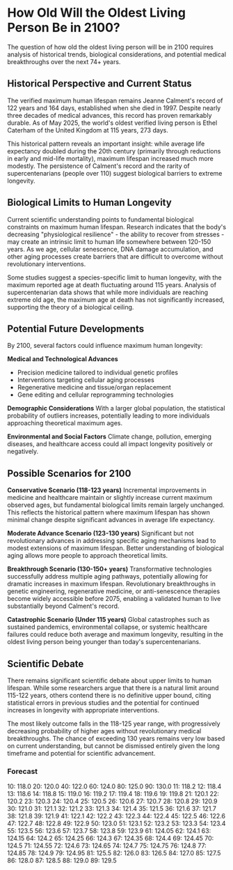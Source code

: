 # How Old Will the Oldest Living Person Be in 2100?

The question of how old the oldest living person will be in 2100 requires analysis of historical trends, biological considerations, and potential medical breakthroughs over the next 74+ years.

## Historical Perspective and Current Status

The verified maximum human lifespan remains Jeanne Calment's record of 122 years and 164 days, established when she died in 1997. Despite nearly three decades of medical advances, this record has proven remarkably durable. As of May 2025, the world's oldest verified living person is Ethel Caterham of the United Kingdom at 115 years, 273 days.

This historical pattern reveals an important insight: while average life expectancy doubled during the 20th century (primarily through reductions in early and mid-life mortality), maximum lifespan increased much more modestly. The persistence of Calment's record and the rarity of supercentenarians (people over 110) suggest biological barriers to extreme longevity.

## Biological Limits to Human Longevity

Current scientific understanding points to fundamental biological constraints on maximum human lifespan. Research indicates that the body's decreasing "physiological resilience" - the ability to recover from stresses - may create an intrinsic limit to human life somewhere between 120-150 years. As we age, cellular senescence, DNA damage accumulation, and other aging processes create barriers that are difficult to overcome without revolutionary interventions.

Some studies suggest a species-specific limit to human longevity, with the maximum reported age at death fluctuating around 115 years. Analysis of supercentenarian data shows that while more individuals are reaching extreme old age, the maximum age at death has not significantly increased, supporting the theory of a biological ceiling.

## Potential Future Developments

By 2100, several factors could influence maximum human longevity:

**Medical and Technological Advances**
- Precision medicine tailored to individual genetic profiles
- Interventions targeting cellular aging processes
- Regenerative medicine and tissue/organ replacement
- Gene editing and cellular reprogramming technologies

**Demographic Considerations**
With a larger global population, the statistical probability of outliers increases, potentially leading to more individuals approaching theoretical maximum ages.

**Environmental and Social Factors**
Climate change, pollution, emerging diseases, and healthcare access could all impact longevity positively or negatively.

## Possible Scenarios for 2100

**Conservative Scenario (118-123 years)**
Incremental improvements in medicine and healthcare maintain or slightly increase current maximum observed ages, but fundamental biological limits remain largely unchanged. This reflects the historical pattern where maximum lifespan has shown minimal change despite significant advances in average life expectancy.

**Moderate Advance Scenario (123-130 years)**
Significant but not revolutionary advances in addressing specific aging mechanisms lead to modest extensions of maximum lifespan. Better understanding of biological aging allows more people to approach theoretical limits.

**Breakthrough Scenario (130-150+ years)**
Transformative technologies successfully address multiple aging pathways, potentially allowing for dramatic increases in maximum lifespan. Revolutionary breakthroughs in genetic engineering, regenerative medicine, or anti-senescence therapies become widely accessible before 2075, enabling a validated human to live substantially beyond Calment's record.

**Catastrophic Scenario (Under 115 years)**
Global catastrophes such as sustained pandemics, environmental collapse, or systemic healthcare failures could reduce both average and maximum longevity, resulting in the oldest living person being younger than today's supercentenarians.

## Scientific Debate

There remains significant scientific debate about upper limits to human lifespan. While some researchers argue that there is a natural limit around 115-122 years, others contend there is no definitive upper bound, citing statistical errors in previous studies and the potential for continued increases in longevity with appropriate interventions.

The most likely outcome falls in the 118-125 year range, with progressively decreasing probability of higher ages without revolutionary medical breakthroughs. The chance of exceeding 130 years remains very low based on current understanding, but cannot be dismissed entirely given the long timeframe and potential for scientific advancement.

### Forecast

10: 118.0
20: 120.0
40: 122.0
60: 124.0
80: 125.0
90: 130.0
11: 118.2
12: 118.4
13: 118.6
14: 118.8
15: 119.0
16: 119.2
17: 119.4
18: 119.6
19: 119.8
21: 120.1
22: 120.2
23: 120.3
24: 120.4
25: 120.5
26: 120.6
27: 120.7
28: 120.8
29: 120.9
30: 121.0
31: 121.1
32: 121.2
33: 121.3
34: 121.4
35: 121.5
36: 121.6
37: 121.7
38: 121.8
39: 121.9
41: 122.1
42: 122.2
43: 122.3
44: 122.4
45: 122.5
46: 122.6
47: 122.7
48: 122.8
49: 122.9
50: 123.0
51: 123.1
52: 123.2
53: 123.3
54: 123.4
55: 123.5
56: 123.6
57: 123.7
58: 123.8
59: 123.9
61: 124.05
62: 124.1
63: 124.15
64: 124.2
65: 124.25
66: 124.3
67: 124.35
68: 124.4
69: 124.45
70: 124.5
71: 124.55
72: 124.6
73: 124.65
74: 124.7
75: 124.75
76: 124.8
77: 124.85
78: 124.9
79: 124.95
81: 125.5
82: 126.0
83: 126.5
84: 127.0
85: 127.5
86: 128.0
87: 128.5
88: 129.0
89: 129.5